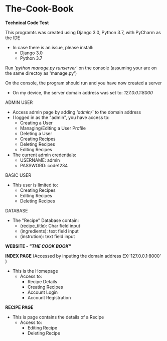 # The-Cook-Book
**Technical Code Test**

This programts was created using Django 3.0, Python 3.7, with PyCharm as the IDE
  - In case there is an issue, please install:
    - Django 3.0
    - Python 3.7
  
Run *'python manage.py runserver'* on the console (assuming your are on the same directoy as 'manage.py')

On the console, the program should run and you have now created a server
  - On my device, the server domain address was set to: *127.0.0.1:8000*

ADMIN USER
  - Access admin page by adding *'admin/'* to the domain address
  - I logged in as the "admin", you have access to:
    - Creating a User
    - Managing/Editing a User Profile
    - Deleting a User
    - Creating Recipes
    - Deleting Recipes
    - Editing Recipes
  - The current admin credentials:
    - USERNAME: admin
    - PASSWORD: code1234

BASIC USER
  - This user is limited to:
    - Creating Recipes
    - Editing Recipes
    - Deleting Recipes

DATABASE
  - The "Recipe" Database contain:
    - (recipe_title): Char field input
    - (ingredients): text field input
    - (instrution): text field input

**WEBSITE - *"THE COOK BOOK"***

**INDEX PAGE** (Accessed by inputing the domain address EX:'127.0.0.1:8000' )
  - This is the Homepage
    - Access to:
      - Recipe Details
      - Creating Recipes
      - Account Login
      - Account Registration

**RECIPE PAGE**
  - This is page contains the details of a Recipe
    - Access to:
      - Editing Recipe
      - Deleting Recipe
